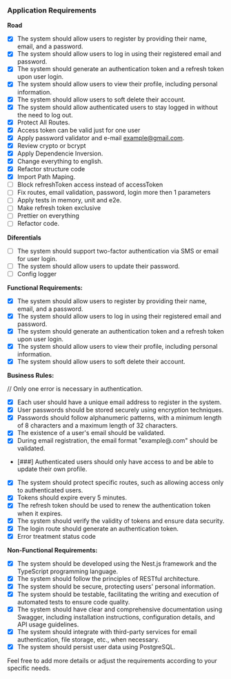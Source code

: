 ### Application Requirements

**Road**
- [X] The system should allow users to register by providing their name, email, and a password.
- [X] The system should allow users to log in using their registered email and password.
- [X] The system should generate an authentication token and a refresh token upon user login.
- [X] The system should allow users to view their profile, including personal information.
- [X] The system should allow users to soft delete their account.
- [X] The system should allow authenticated users to stay logged in without the need to log out.
- [X] Protect All Routes.
- [X] Access token can be valid just for one user
- [X] Apply password validator and e-mail example@gmail.com.
- [X] Review crypto or bcrypt
- [X] Apply Dependencie Inversion.
- [X] Change everything to english.
- [X] Refactor structure code
- [X] Import Path Maping.
- [ ] Block refreshToken access instead of accessToken
- [ ] Fix routes, email validation, password, login more then 1 parameters
- [ ] Apply tests in memory, unit and e2e.
- [ ] Make refresh token exclusive
- [ ] Prettier on everything
- [ ] Refactor code.

**Diferentials**
- [ ] The system should support two-factor authentication via SMS or email for user login.
- [ ] The system should allow users to update their password.
- [ ] Config logger

**Functional Requirements:**
- [X] The system should allow users to register by providing their name, email, and a password.
- [X] The system should allow users to log in using their registered email and password.
- [X] The system should generate an authentication token and a refresh token upon user login.
- [X] The system should allow users to view their profile, including personal information.
- [X] The system should allow users to soft delete their account.

**Business Rules:**

// Only one error is necessary in authentication.

- [X] Each user should have a unique email address to register in the system.
- [X] User passwords should be stored securely using encryption techniques.
- [X] Passwords should follow alphanumeric patterns, with a minimum length of 8 characters and a maximum length of 32 characters.
- [X] The existence of a user's email should be validated.
- [X] During email registration, the email format "example@.com" should be validated.
- [###] Authenticated users should only have access to and be able to update their own profile.
- [X] The system should protect specific routes, such as allowing access only to authenticated users.
- [X] Tokens should expire every 5 minutes.
- [X] The refresh token should be used to renew the authentication token when it expires.
- [X] The system should verify the validity of tokens and ensure data security.
- [X] The login route should generate an authentication token.
- [X] Error treatment status code

**Non-Functional Requirements:**

- [X] The system should be developed using the Nest.js framework and the TypeScript programming language.
- [X] The system should follow the principles of RESTful architecture.
- [X] The system should be secure, protecting users' personal information.
- [X] The system should be testable, facilitating the writing and execution of automated tests to ensure code quality.
- [X] The system should have clear and comprehensive documentation using Swagger, including installation instructions, configuration details, and API usage guidelines.
- [X] The system should integrate with third-party services for email authentication, file storage, etc., when necessary.
- [X] The system should persist user data using PostgreSQL.

Feel free to add more details or adjust the requirements according to your specific needs.